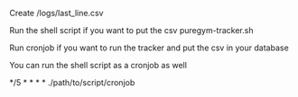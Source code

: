 Create /logs/last_line.csv

Run the shell script if you want to put the csv 
puregym-tracker.sh

Run cronjob if you want to run the tracker and put the csv in your database

You can run the shell script as a cronjob as well

*/5 * * * * ./path/to/script/cronjob
